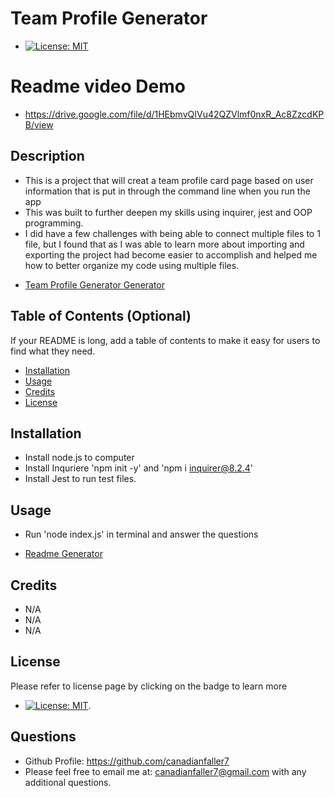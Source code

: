# Team Profile Generator
- [![License: MIT](https://img.shields.io/badge/License-MIT-yellow.svg)](https://opensource.org/licenses/MIT)

# Readme video Demo
* https://drive.google.com/file/d/1HEbmvQIVu42QZVlmf0nxR_Ac8ZzcdKPB/view

## Description
- This is a project that will creat a team profile card page based on user information that is put in through the command line when you run the app
- This was built to further deepen my skills using inquirer, jest and OOP programming.
- I did have a few challenges with being able to connect multiple files to 1 file, but I found that as I was able to learn more about importing and exporting the project had become easier to accomplish and helped me how to better organize my code using multiple files.

* [Team Profile Generator Generator](https://github.com/canadianfaller7/oop-team-profile-generator/ "Named link title")

## Table of Contents (Optional)

If your README is long, add a table of contents to make it easy for users to find what they need.

- [Installation](#installation)
- [Usage](#usage)
- [Credits](#credits)
- [License](#license)

## Installation
- Install node.js to computer 
- Install Inquriere 'npm init -y' and 'npm i inquirer@8.2.4'
- Install Jest to run test files.

## Usage
- Run 'node index.js' in terminal and answer the questions
* [Readme Generator](github.com/canadianfaller7/oop-team-profile-generator/ "Named link title")

## Credits
- N/A
- N/A
- N/A

## License 
Please refer to license page by clicking on the badge to learn more
- [![License: MIT](https://img.shields.io/badge/License-MIT-yellow.svg)](https://opensource.org/licenses/MIT).

## Questions

- Github Profile: https://github.com/canadianfaller7
- Please feel free to email me at: canadianfaller7@gmail.com with any additional questions. 
